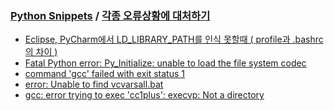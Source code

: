 ### [Python Snippets](../README.md) / [각종 오류상황에 대처하기](README.md)
- [Eclipse, PyCharm에서 LD_LIBRARY_PATH를 인식 못할때 ( profile과 .bashrc의 차이 ) ](Eclipse,%20PyCharm에서%20LD_LIBRARY_PATH를%20인식%20못할때%20(%20profile과%20.bashrc의%20차이%20)%20.md)
- [Fatal Python error: Py_Initialize: unable to load the file system codec](Fatal%20Python%20error:%20Py_Initialize:%20unable%20to%20load%20the%20file%20system%20codec.md)
- [command 'gcc' failed with exit status 1](command%20'gcc'%20failed%20with%20exit%20status%201.md)
- [error: Unable to find vcvarsall.bat ](error:%20Unable%20to%20find%20vcvarsall.bat%20.md)
- [gcc: error trying to exec 'cc1plus': execvp: Not a directory](gcc:%20error%20trying%20to%20exec%20'cc1plus':%20execvp:%20Not%20a%20directory.md)